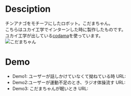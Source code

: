# Desciption
チンアナゴをモチーフにしたロボット。こだまちゃん。  
こちらはユカイ工学でインターンした時に製作したものです。  
ユカイ工学が出している[codama](https://codama.ux-xu.com/)を使っています。  
![こだまちゃん]()  

# Demo
- Demo1: ユーザーが話しかけていなくて拗ねている時
URL: 
- Demo2:ユーザーが運動不足のとき、ラジオ体操流す
URL:
- Demo3: こだまちゃんが眠いとき
URL: 


